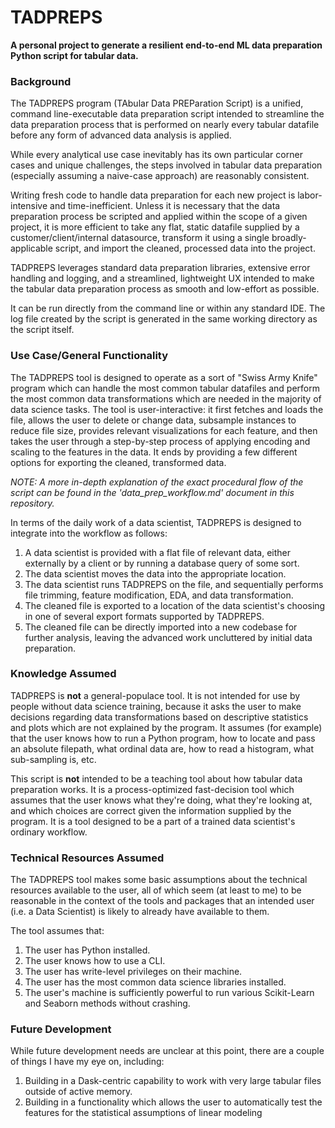 # TADPREPS
**A personal project to generate a resilient end-to-end ML data preparation Python script for tabular data.**

### Background
The TADPREPS program (TAbular Data PREParation Script) is a unified, command line-executable data preparation script 
intended to streamline the data preparation process that is performed on nearly every tabular datafile before any form 
of advanced data analysis is applied.

While every analytical use case inevitably has its own particular corner cases and unique challenges, the steps 
involved in tabular data preparation (especially assuming a naive-case approach) are reasonably consistent.

Writing fresh code to handle data preparation for each new project is labor-intensive and time-inefficient. Unless it 
is necessary that the data preparation process be scripted and applied within the scope of a given project, it is 
more efficient to take any flat, static datafile supplied by a customer/client/internal datasource, transform it using 
a single broadly-applicable script, and import the cleaned, processed data into the project.

TADPREPS leverages standard data preparation libraries, extensive error handling and logging, and a streamlined, 
lightweight UX intended to make the tabular data preparation process as smooth and low-effort as possible.

It can be run directly from the command line or within any standard IDE. The log file created by the script is 
generated in the same working directory as the script itself.

### Use Case/General Functionality
The TADPREPS tool is designed to operate as a sort of "Swiss Army Knife" program which can handle the most common
tabular datafiles and perform the most common data transformations which are needed in the majority of data science
tasks. The tool is user-interactive: it first fetches and loads the file, allows the user to delete or change data,
subsample instances to reduce file size, provides relevant visualizations for each feature, and then takes the user
through a step-by-step process of applying encoding and scaling to the features in the data. It ends by providing
a few different options for exporting the cleaned, transformed data.

*NOTE: A more in-depth explanation of the exact procedural flow of the script can be found in the
'data_prep_workflow.md' document in this repository.*

In terms of the daily work of a data scientist, TADPREPS is designed to integrate into the workflow as follows:
1. A data scientist is provided with a flat file of relevant data, either externally by a client or by running a database query of some sort.
2. The data scientist moves the data into the appropriate location.
3. The data scientist runs TADPREPS on the file, and sequentially performs file trimming, feature modification, EDA, and data transformation.
4. The cleaned file is exported to a location of the data scientist's choosing in one of several export formats supported by TADPREPS. 
5. The cleaned file can be directly imported into a new codebase for further analysis, leaving the advanced work uncluttered by initial data preparation.

### Knowledge Assumed
TADPREPS is **not** a general-populace tool. It is not intended for use by people without data science training, because 
it asks the user to make decisions regarding data transformations based on descriptive statistics and plots which are 
not explained by the program. It assumes (for example) that the user knows how to run a Python program, how to locate 
and pass an absolute filepath, what ordinal data are, how to read a histogram, what sub-sampling is, etc.

This script is **not** intended to be a teaching tool about how tabular data preparation works. It is a process-optimized
fast-decision tool which assumes that the user knows what they're doing, what they're looking at, and which choices are
correct given the information supplied by the program. It is a tool designed to be a part of a trained data scientist's
ordinary workflow.

### Technical Resources Assumed
The TADPREPS tool makes some basic assumptions about the technical resources available to the user, all of which
seem (at least to me) to be reasonable in the context of the tools and packages that an intended user 
(i.e. a Data Scientist) is likely to already have available to them. 

The tool assumes that:
1. The user has Python installed.
2. The user knows how to use a CLI.
3. The user has write-level privileges on their machine.
4. The user has the most common data science libraries installed.
5. The user's machine is sufficiently powerful to run various Scikit-Learn and Seaborn methods without crashing.

### Future Development
While future development needs are unclear at this point, there are a couple of things I have my eye on, including:
1. Building in a Dask-centric capability to work with very large tabular files outside of active memory.
2. Building in a functionality which allows the user to automatically test the features for the statistical assumptions of linear modeling
